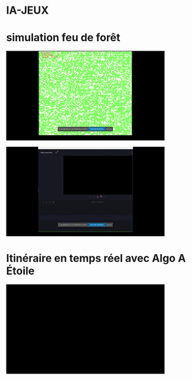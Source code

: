# IA-JEUX

# simulation feu de forêt 
![alt text](https://github.com/jkaf-kafacK/IA---JEUX/blob/main/Feu%20de%20brouse/video_feu_2_cotes_opposes.gif?raw=true)

![alt text](https://github.com/jkaf-kafacK/IA---JEUX/blob/main/Feu%20de%20brouse/video_Direction_N_O.gif?raw=true)


# Itinéraire en temps réel avec Algo A Étoile 
![alt text](https://github.com/jkaf-kafacK/IA---JEUX/blob/main/base-CFT/video_montrant_intineraire_en_temps_reel.gif?raw=true)
